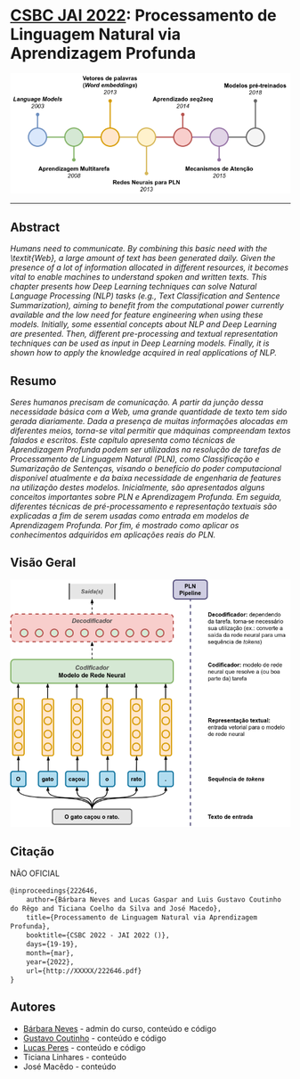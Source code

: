 # [CSBC JAI 2022](https://csbc.sbc.org.br/2022/jai/): Processamento de Linguagem Natural via Aprendizagem Profunda

<p align="center">
  <img
    src="resources/imagens/prelim_history.png"
  >
</p>

---

## Abstract

*Humans need to communicate. By combining this basic need with the \textit{Web}, a large amount of text has been generated daily. Given the presence of a lot of information allocated in different resources, it becomes vital to enable machines to understand spoken and written texts. This chapter presents how Deep Learning techniques can solve Natural Language Processing (NLP) tasks (e.g., Text Classification and Sentence Summarization), aiming to benefit from the computational power currently available and the low need for feature engineering when using these models. Initially, some essential concepts about NLP and Deep Learning are presented. Then, different pre-processing and textual representation techniques can be used as input in Deep Learning models. Finally, it is shown how to apply the knowledge acquired in real applications of NLP.*

## Resumo

*Seres humanos precisam de comunicação. A partir da junção dessa necessidade básica com a Web, uma grande quantidade de texto tem sido gerada diariamente. Dada a presença de muitas informações alocadas em diferentes meios, torna-se vital permitir que máquinas compreendam textos falados e escritos. Este capítulo apresenta como técnicas de Aprendizagem Profunda podem ser utilizadas na resolução de tarefas de Processamento de Linguagem Natural (PLN), como Classificação e Sumarização de Sentenças, visando o benefício do poder computacional disponível atualmente e da baixa necessidade de engenharia de features na utilização destes modelos. Inicialmente, são apresentados alguns conceitos importantes sobre PLN e Aprendizagem Profunda. Em seguida, diferentes técnicas de pré-processamento e representação textuais são explicadas a fim de serem usadas como entrada em modelos de Aprendizagem Profunda. Por fim, é mostrado como aplicar os conhecimentos adquiridos em aplicações reais do PLN.*

## Visão Geral

<p align="center">
  <img
    src="resources/imagens/pln_pipeline.png"
  >
</p>

## Citação

NÃO OFICIAL

```
@inproceedings{222646,
    author={Bárbara Neves and Lucas Gaspar and Luis Gustavo Coutinho do Rêgo and Ticiana Coelho da Silva and José Macedo},
    title={Processamento de Linguagem Natural via Aprendizagem Profunda},
    booktitle={CSBC 2022 - JAI 2022 ()},
    days={19-19},
    month={mar},
    year={2022},
    url={http://XXXXX/222646.pdf}
}

```

## Autores

- [Bárbara Neves](https://github.com/barbaraneves) - admin do curso, conteúdo e código
- [Gustavo Coutinho](https://github.com/gustavolgcr) - conteúdo e código
- [Lucas Peres](https://github.com/lucaspg96) - conteúdo e código
- Ticiana Linhares - conteúdo
- José Macêdo - conteúdo
